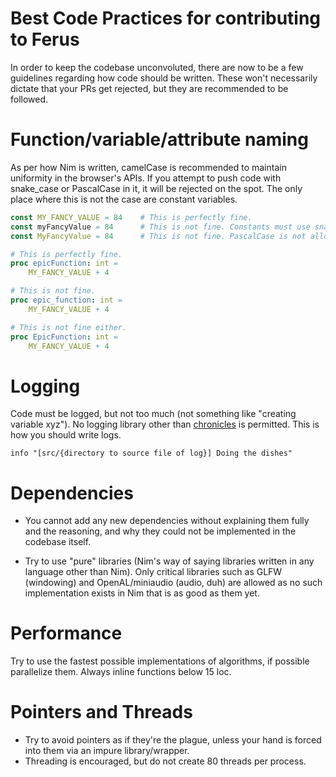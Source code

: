 # Best Code Practices for contributing to Ferus

In order to keep the codebase unconvoluted, there are now to be a few guidelines
regarding how code should be written. These won't necessarily dictate that your PRs
get rejected, but they are recommended to be followed.

# Function/variable/attribute naming
As per how Nim is written, camelCase is recommended to maintain uniformity in
the browser's APIs. If you attempt to push code with snake_case or PascalCase
in it, it will be rejected on the spot. The only place where this is not the case
are constant variables.

```nim
const MY_FANCY_VALUE = 84    # This is perfectly fine.
const myFancyValue = 84      # This is not fine. Constants must use snake_case.
const MyFancyValue = 84      # This is not fine. PascalCase is not allowed.

# This is perfectly fine.
proc epicFunction: int =
    MY_FANCY_VALUE + 4

# This is not fine.
proc epic_function: int =
    MY_FANCY_VALUE + 4

# This is not fine either.
proc EpicFunction: int =
    MY_FANCY_VALUE + 4
```

# Logging
Code must be logged, but not too much (not something like "creating variable xyz"). No logging library other than [chronicles](https://github.com/status-im/nim-chronicles)
is permitted. This is how you should write logs.
```
info "[src/{directory to source file of log}] Doing the dishes"
```

# Dependencies
- You cannot add any new dependencies without explaining them fully and the reasoning,
and why they could not be implemented in the codebase itself.

- Try to use "pure" libraries (Nim's way of saying libraries written in any language 
other than Nim). Only critical libraries such as GLFW (windowing) and 
OpenAL/miniaudio (audio, duh) are allowed as no such implementation exists in Nim
that is as good as them yet.

# Performance
Try to use the fastest possible implementations of algorithms, if possible parallelize them.
Always inline functions below 15 loc.

# Pointers and Threads
- Try to avoid pointers as if they're the plague, unless your hand is forced into them
via an impure library/wrapper.
- Threading is encouraged, but do not create 80 threads per process.
